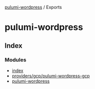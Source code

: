 [pulumi-wordpress](README.md) / Exports

# pulumi-wordpress

## Index

### Modules

* [index](modules/index.md)
* [providers/gcp/pulumi-wordpress-gcp](modules/providers_gcp_pulumi_wordpress_gcp.md)
* [pulumi-wordpress](modules/pulumi_wordpress.md)
